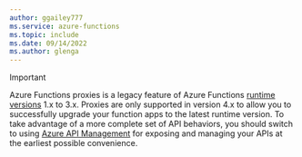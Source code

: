 ```yaml
---
author: ggailey777
ms.service: azure-functions
ms.topic: include
ms.date: 09/14/2022
ms.author: glenga
---
```


> [!IMPORTANT] 
> Azure Functions proxies is a legacy feature of Azure Functions [runtime versions](../articles/azure-functions/functions-versions.md) 1.x to 3.x. Proxies are only supported in version 4.x to allow you to successfully upgrade your function apps to the latest runtime version. To take advantage of a more complete set of API behaviors, you should switch to using [Azure API Management](../articles/api-management/api-management-key-concepts.md) for exposing and managing your APIs at the earliest possible convenience.